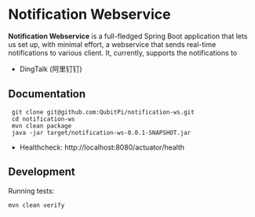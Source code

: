 Notification Webservice
=======================

__Notification Webservice__ is a full-fledged Spring Boot application that lets us set up, with minimal effort, a
webservice that sends real-time notifications to various client. It, currently, supports the notifications to

- DingTalk (阿里钉钉)

Documentation
-------------

```console
 git clone git@github.com:QubitPi/notification-ws.git
 cd notification-ws
 mvn clean package
 java -jar target/notification-ws-0.0.1-SNAPSHOT.jar
 ```

- Healthcheck: http://localhost:8080/actuator/health

Development
-----------

Running tests:

```console
mvn clean verify
```
